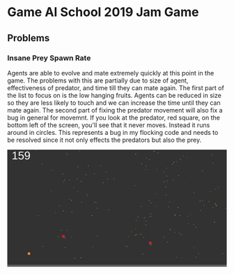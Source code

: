 # Game AI School 2019 Jam Game

## Problems

### Insane Prey Spawn Rate

Agents are able to evolve and mate extremely quickly at this point in the game. The problems with this are partially due to size of agent, effectiveness of predator, and time till they can mate again. The first part of the list to focus on is the low hanging fruits. Agents can be reduced in size so they are less likely to touch and we can increase the time until they can mate again. The second part of fixing the predator movement will also fix a bug in general for movemnt. If you look at the predator, red square, on the bottom left of the screen, you'll see that it never moves. Instead it runs around in circles. This represents a bug in my flocking code and needs to be resolved since it not only effects the predators but also the prey.

![](./media/sample_flocking_without_player.gif)